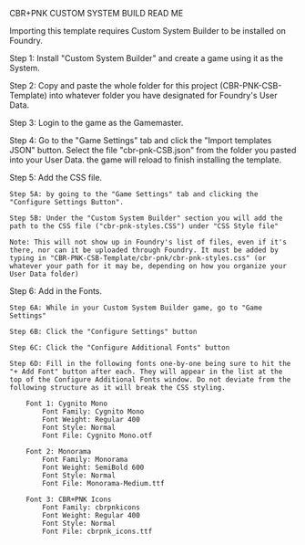 CBR+PNK CUSTOM SYSTEM BUILD READ ME

Importing this template requires Custom System Builder to be installed on Foundry.

Step 1: Install "Custom System Builder" and create a game using it as the System.

Step 2: Copy and paste the whole folder for this project (CBR-PNK-CSB-Template) into whatever folder you have designated for Foundry's User Data.

Step 3: Login to the game as the Gamemaster.

Step 4: Go to the "Game Settings" tab and click the "Import templates JSON" button. Select the file "cbr-pnk-CSB.json" from the folder you pasted into your User Data. the game will reload to finish installing the template.

Step 5: Add the CSS file.

	Step 5A: by going to the "Game Settings" tab and clicking the "Configure Settings Button". 
 
	Step 5B: Under the "Custom System Builder" section you will add the path to the CSS file ("cbr-pnk-styles.CSS") under "CSS Style file"
 
	Note: This will not show up in Foundry's list of files, even if it's there, nor can it be uploaded through Foundry. It must be added by typing in "CBR-PNK-CSB-Template/cbr-pnk/cbr-pnk-styles.css" (or whatever your path for it may be, depending on how you organize your User Data folder)

Step 6: Add in the Fonts. 

	Step 6A: While in your Custom System Builder game, go to "Game Settings"
 
	Step 6B: Click the "Configure Settings" button
 
	Step 6C: Click the "Configure Additional Fonts" button
 
	Step 6D: Fill in the following fonts one-by-one being sure to hit the "+ Add Font" button after each. They will appear in the list at the top of the Configure Additional Fonts window. Do not deviate from the following structure as it will break the CSS styling.

		Font 1: Cygnito Mono
			Font Family: Cygnito Mono
			Font Weight: Regular 400
			Font Style: Normal
			Font File: Cygnito Mono.otf

		Font 2: Monorama
			Font Family: Monorama
			Font Weight: SemiBold 600
			Font Style: Normal
			Font File: Monorama-Medium.ttf

		Font 3: CBR+PNK Icons
			Font Family: cbrpnkicons
			Font Weight: Regular 400
			Font Style: Normal
			Font File: cbrpnk_icons.ttf
